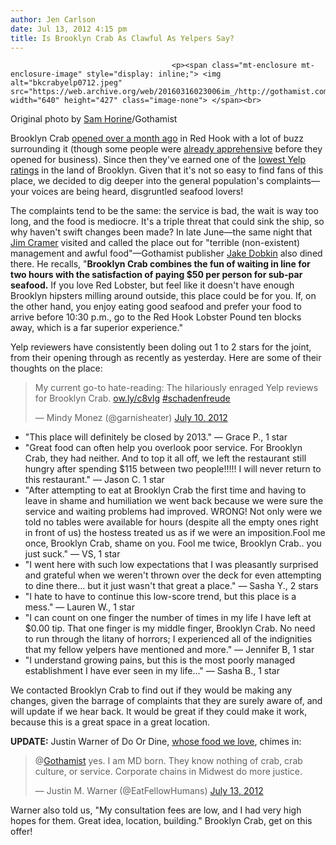 ```yaml
---
author: Jen Carlson
date: Jul 13, 2012 4:15 pm
title: Is Brooklyn Crab As Clawful As Yelpers Say?
---
```


	
										<p><span class="mt-enclosure mt-enclosure-image" style="display: inline;"> <img alt="bkcrabyelp0712.jpeg" src="https://web.archive.org/web/20160316023006im_/http://gothamist.com/attachments/arts_jen/bkcrabyelp0712.jpeg" width="640" height="427" class="image-none"> </span><br>
<span class="photo_caption">Original photo by <a href="https://web.archive.org/web/20160316023006/http://samhorine.com/">Sam Horine</a>/Gothamist</span></p>

<p>Brooklyn Crab <a href="https://web.archive.org/web/20160316023006/http://gothamist.com/2012/06/12/photos_inside_brooklyn_crab_red_hoo.php#photo-1">opened over a month ago</a> in Red Hook with a lot of buzz surrounding it (though some people were <a href="https://web.archive.org/web/20160316023006/http://gothamist.com/2012/05/22/photos_brooklyn_crab_readying_to_op.php#comment-536078337">already apprehensive</a> before they opened for business). Since then they&apos;ve earned one of the <a href="https://web.archive.org/web/20160316023006/http://www.yelp.com/biz/brooklyn-crab-new-york">lowest Yelp ratings</a> in the land of Brooklyn. Given that it&apos;s not so easy to find fans of this place, we decided to dig deeper into the general population&apos;s complaints&#x2014;your voices are being heard, disgruntled seafood lovers! </p>

<p>The complaints tend to be the same: the service is bad, the wait is way too long, and the food is mediocre. It&apos;s a triple threat that could sink the ship, so why haven&apos;t swift changes been made? In late June&#x2014;the same night that <a href="https://web.archive.org/web/20160316023006/http://newyork.grubstreet.com/2012/06/jim-cramer-hates-brooklyn-crab.html">Jim Cramer</a> visited and called the place out for &quot;terrible (non-existent) management and awful food&quot;&#x2014;Gothamist publisher <a href="https://web.archive.org/web/20160316023006/http://www.twitter.com/jakedobkin">Jake Dobkin</a> also dined there. He recalls, &quot;<strong>Brooklyn Crab combines the fun of waiting in line for two hours with the satisfaction of paying $50 per person for sub-par seafood.</strong> If you love Red Lobster, but feel like it doesn&apos;t have enough Brooklyn hipsters milling around outside, this place could be for you. If, on the other hand, you enjoy eating good seafood and prefer your food to arrive before 10:30 p.m., go to the Red Hook Lobster Pound ten blocks away, which is a far superior experience.&quot;</p>

<p>Yelp reviewers have consistently been doling out 1 to 2 stars for the joint, from their opening through as recently as yesterday. Here are some of their thoughts on the place:</p>

<blockquote class="twitter-tweet tw-align-center"><p>My current go-to hate-reading: The hilariously enraged Yelp reviews for Brooklyn Crab. <a href="https://web.archive.org/web/20160316023006/http://t.co/OYyR2wmg" title="http://ow.ly/c8vlg">ow.ly/c8vlg</a> <a href="https://web.archive.org/web/20160316023006/https://twitter.com/search/%2523schadenfreude">#schadenfreude</a></p>&#x2014; Mindy Monez (@garnisheater) <a href="https://web.archive.org/web/20160316023006/https://twitter.com/garnisheater/status/222699506112798721" data-datetime="2012-07-10T14:31:14+00:00">July 10, 2012</a></blockquote>
<script src="//web.archive.org/web/20160316023006js_/http://platform.twitter.com/widgets.js" charset="utf-8"></script>

<ul><li>&quot;This place will definitely be closed by 2013.&quot; &#x2014; Grace P., 1 star
</li><li>&quot;Great food can often help you overlook poor service.  For Brooklyn Crab, they had neither. And to top it all off, we left the restaurant still hungry after spending $115 between two people!!!!!  I will never return to this restaurant.&quot; &#x2014; Jason C. 1 star
</li><li>&quot;After attempting to eat at Brooklyn Crab the first time and having to leave in shame and humiliation we went back because we were sure the service and waiting problems had improved. WRONG!  Not only were we told no tables were available for hours (despite all the empty ones right in front of us) the hostess treated us as if we were an imposition.Fool me once, Brooklyn Crab, shame on you.  Fool me twice, Brooklyn Crab.. you just suck.&quot; &#x2014; VS, 1 star
</li><li>&quot;I went here with such low expectations that I was pleasantly surprised and grateful when we weren&apos;t thrown over the deck for even attempting to dine there...  but it just wasn&apos;t that great a place.&quot; &#x2014; Sasha Y., 2 stars
</li><li>&quot;I hate to have to continue this low-score trend, but this place is a mess.&quot; &#x2014; Lauren W., 1 star
</li><li>&quot;I can count on one finger the number of times in my life I have left at $0.00 tip. That one finger is my middle finger, Brooklyn Crab. No need to run through the litany of horrors; I experienced all of the indignities that my fellow yelpers have mentioned and more.&quot; &#x2014; Jennifer B, 1 star
</li><li>&quot;I understand growing pains, but this is the most poorly managed establishment I have ever seen in my life...&quot; &#x2014; Sasha B., 1 star</li></ul>

<p>We contacted Brooklyn Crab to find out if they would be making any changes, given the barrage of complaints that they are surely aware of, and will update if we hear back. It would be great if they could make it work, because this is a great space in a great location.</p>

<p><strong>UPDATE:</strong> Justin Warner of Do Or Dine, <a href="https://web.archive.org/web/20160316023006/http://gothamist.com/tags/doordine">whose food we love</a>, chimes in: </p>

<blockquote class="twitter-tweet tw-align-center" data-in-reply-to="223873779720404995"><p>@<a href="https://web.archive.org/web/20160316023006/https://twitter.com/Gothamist">Gothamist</a> yes. I am MD born. They know nothing of crab, crab culture, or service. Corporate chains in Midwest do more justice.</p>&#x2014; Justin M. Warner (@EatFellowHumans) <a href="https://web.archive.org/web/20160316023006/https://twitter.com/EatFellowHumans/status/223874782498791424" data-datetime="2012-07-13T20:21:22+00:00">July 13, 2012</a></blockquote><script src="//web.archive.org/web/20160316023006js_/http://platform.twitter.com/widgets.js" charset="utf-8"></script>

<p>Warner also told us, &quot;My consultation fees are low, and I had very high hopes for them. Great idea, location, building.&quot; Brooklyn Crab, get on this offer!</p>					
										
									
				